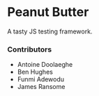 # Peanut Butter

A tasty JS testing framework.

### Contributors
* Antoine Doolaeghe
* Ben Hughes
* Funmi Adewodu
* James Ransome
